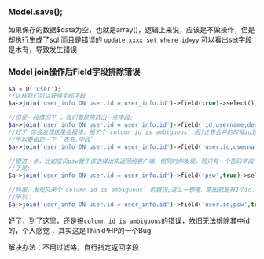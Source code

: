 ### Model.save();
如果保存的数据$data为空，也就是array()，逻辑上来说，应该是不做操作，但是却执行生成了sql 而且是错误的 `update xxxx set where id=yy` 可以看出set字段是木有，导致发生错误


### Model join操作后Field字段排除错误
```php
$a = D('user');
//这样我们可以获得全部字段
$a->join('user_info ON user.id = user_info.id')->field(true)->select();

//但是一般情况下 ，我们要是筛选出一些字段:
$a->join('user_info ON user.id = user_info.id')->field('id,username,description')->select();
//好了 你会发现这里会报错，报了个`column id is ambiguous`,因为2表合并的时候id是有2个：user.id 和user_info.id
//所以要指定一下 `表名.字段`
$a->join('user_info ON user.id = user_info.id')->field('user.id,username,description.....')->select();

//跟进一步，比如密码psw就不该选择出来返回给客户端，但同时你发现，若只有一个密码字段不用取，那么干脆使用字段排除算了
//于是:
$a->join('user_info ON user.id = user_info.id')->field('psw',true)->select();

//妈蛋，发现又来个`column id is ambiguous` 的错误,这么一想哩，原因就是有2个id，不知道返回那个，导致的
//所以：
$a->join('user_info ON user.id = user_info.id')->field('user.id,psw',true)->select();

```
好了，到了这里，还是报`column id is ambiguous`的错误，依旧无法排除其中id的，个人感觉 ，其实这是ThinkPHP的一个Bug

解决办法：不用过滤咯，自行指定返回字段